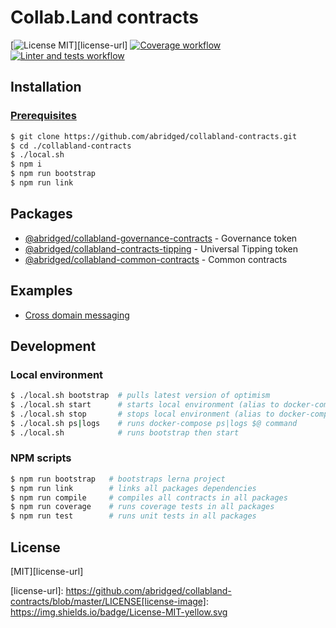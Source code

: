 # Collab.Land contracts

[![License MIT][license-image]][license-url]
[![Coverage workflow](https://github.com/abridged/collabland-contracts/actions/workflows/coverage.yml/badge.svg)](https://github.com/abridged/collabland-contracts/actions/workflows/coverage.yml)
[![Linter and tests workflow](https://github.com/abridged/collabland-contracts/actions/workflows/linter-and-tests.yml/badge.svg)](https://github.com/abridged/collabland-contracts/actions/workflows/linter-and-tests.yml)


## Installation

### [Prerequisites](https://community.optimism.io/docs/developers/build/dev-node/#prerequisites)

```bash
$ git clone https://github.com/abridged/collabland-contracts.git
$ cd ./collabland-contracts
$ ./local.sh
$ npm i
$ npm run bootstrap
$ npm run link
```

## Packages

* [@abridged/collabland-governance-contracts](./packages/governance) - Governance token
* [@abridged/collabland-contracts-tipping](./packages/tipping) - Universal Tipping token
* [@abridged/collabland-common-contracts](./packages/common) - Common contracts

## Examples

* [Cross domain messaging](./examples/cross-domain-messaging) 

## Development

### Local environment

```bash
$ ./local.sh bootstrap  # pulls latest version of optimism
$ ./local.sh start      # starts local environment (alias to docker-compose up -d --force-recreate)
$ ./local.sh stop       # stops local environment (alias to docker-compose down --rmi local)
$ ./local.sh ps|logs    # runs docker-compose ps|logs $@ command
$ ./local.sh            # runs bootstrap then start 
```

### NPM scripts 

```bash
$ npm run bootstrap   # bootstraps lerna project
$ npm run link        # links all packages dependencies
$ npm run compile     # compiles all contracts in all packages
$ npm run coverage    # runs coverage tests in all packages
$ npm run test        # runs unit tests in all packages
```

## License

[MIT][license-url]

[license-image]: https://img.shields.io/badge/License-MIT-yellow.svg
[license-url]: https://github.com/abridged/collabland-contracts/blob/master/LICENSE[license-image]: https://img.shields.io/badge/License-MIT-yellow.svg
